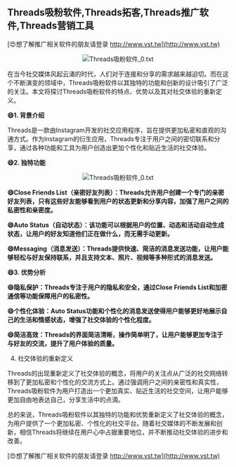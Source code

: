 ## **Threads吸粉软件,Threads拓客,Threads推广软件,Threads营销工具**

[😍想了解推广相关软件的朋友请登录 http://www.vst.tw](http://www.vst.tw)

 <center><img src="https://vst.tw/MP4/tuiguang/png/3.png" alt="Threads吸粉软件_0.txt"></center>

在当今社交媒体风起云涌的时代，人们对于连接和分享的需求越来越迫切。而在这个不断演变的领域中，Threads吸粉软件以其独特的功能和创新的设计吸引了广泛的关注。本文将探讨Threads吸粉软件的特点、优势以及其对社交体验的重新定义。

**😄1. 背景介绍**

Threads是一款由Instagram开发的社交应用程序，旨在提供更加私密和直观的沟通方式。作为Instagram的衍生应用，Threads专注于用户之间的密切联系和分享，通过各种功能和工具为用户创造出更加个性化和贴近生活的社交体验。

**😄2. 独特功能**

 <center><img src="https://vst.tw/MP4/tuiguang/png/1.png" alt="Threads吸粉软件_0.txt"></center>

**😄Close Friends List（亲密好友列表）：Threads允许用户创建一个专门的亲密好友列表，只有这些好友能够看到用户的状态更新和分享内容，加强了用户之间的私密性和亲密度。**

**😄Auto Status（自动状态）：该功能可以根据用户的位置、动态和活动自动生成状态，让用户的好友知道他们正在做什么，而无需手动更新。**

**😄Messaging（消息发送）：Threads提供快速、简洁的消息发送功能，让用户能够轻松与好友保持联系，并且支持文本、照片、视频等多种形式的消息发送。**

**😄3. 优势分析**

**😄隐私保护：Threads专注于用户的隐私和安全，通过Close Friends List和加密通信等功能保障用户的私密性。**

**😄个性化体验：Auto Status功能和个性化的消息发送使得用户能够更好地展示自己的生活和情感状态，增强了社交体验的个性化程度。**

**😄简洁高效：Threads的界面简洁清晰，操作简单明了，让用户能够更加专注于与好友的交流，提升了用户体验的质量。**

4. 社交体验的重新定义

Threads的出现重新定义了社交体验的概念，将用户的关注点从广泛的社交网络转移到了更加私密和个性化的交流方式上。通过强调用户之间的亲密性和真实性，Threads吸粉软件为用户打造出一个更加真实、贴近生活的社交空间，让用户能够更加自由地表达自己，分享生活中的点滴。

总的来说，Threads吸粉软件以其独特的功能和优势重新定义了社交体验的概念，为用户提供了一个更加私密、个性化的社交平台。随着社交媒体的不断发展和创新，相信Threads将继续在用户心中占据重要地位，并不断推动社交体验的进步和改善。

[😍想了解推广相关软件的朋友请登录 http://www.vst.tw](http://www.vst.tw)



